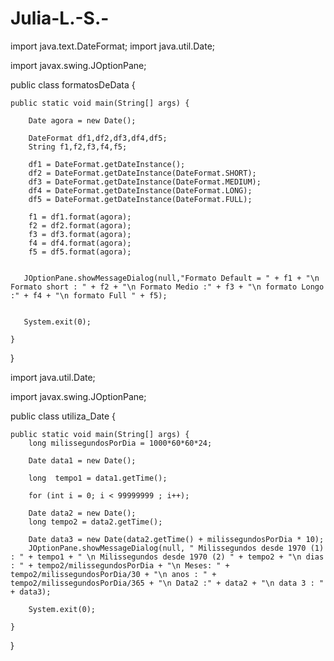 # Julia-L.-S.-
import java.text.DateFormat;
import java.util.Date;

import javax.swing.JOptionPane;


public class formatosDeData {

	
	public static void main(String[] args) {
		
		Date agora = new Date();
		
		DateFormat df1,df2,df3,df4,df5;
		String f1,f2,f3,f4,f5;
		
		df1 = DateFormat.getDateInstance();
		df2 = DateFormat.getDateInstance(DateFormat.SHORT);
		df3 = DateFormat.getDateInstance(DateFormat.MEDIUM);
		df4 = DateFormat.getDateInstance(DateFormat.LONG);
		df5 = DateFormat.getDateInstance(DateFormat.FULL);
	
		f1 = df1.format(agora);
		f2 = df2.format(agora);	
		f3 = df3.format(agora);
		f4 = df4.format(agora);	
		f5 = df5.format(agora);       
 	
	
	   JOptionPane.showMessageDialog(null,"Formato Default = " + f1 + "\n Formato short : " + f2 + "\n Formato Medio :" + f3 + "\n formato Longo :" + f4 + "\n formato Full " + f5);
	   
	   
	   System.exit(0);
	
	}  

}






import java.util.Date;

import javax.swing.JOptionPane;


public class utiliza_Date {

	
	public static void main(String[] args) {
		long milissegundosPorDia = 1000*60*60*24;
		
		Date data1 = new Date();
		
		long  tempo1 = data1.getTime();
		
		for (int i = 0; i < 99999999 ; i++);
		
		Date data2 = new Date();
		long tempo2 = data2.getTime();
		
		Date data3 = new Date(data2.getTime() + milissegundosPorDia * 10);
		JOptionPane.showMessageDialog(null, " Milissegundos desde 1970 (1) : " + tempo1 + " \n Milissegundos desde 1970 (2) " + tempo2 + "\n dias : " + tempo2/milissegundosPorDia + "\n Meses: " + tempo2/milissegundosPorDia/30 + "\n anos : " + tempo2/milissegundosPorDia/365 + "\n Data2 :" + data2 + "\n data 3 : " + data3);
		
		System.exit(0);

	}

}








